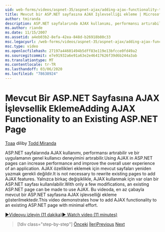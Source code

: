 ```yaml
---
uid: web-forms/videos/aspnet-35/aspnet-ajax/adding-ajax-functionality-to-an-existing-aspnet-page
title: Mevcut bir ASP.NET sayfasına AJAX Işlevselliği ekleme | Microsoft Docs
author: tmiranda
description: ASP.NET sayfalarında AJAX kullanımı, performansı artırabilir ve bir uygulamanın genel kullanıcı deneyimini artırabilir. Varolan sayfaları yeniden yazmak gerekli değildir...
ms.author: riande
ms.date: 11/15/2007
ms.assetid: a4eb03b2-8efa-42ea-848d-b26918b80c33
msc.legacyurl: /web-forms/videos/aspnet-35/aspnet-ajax/adding-ajax-functionality-to-an-existing-aspnet-page
msc.type: video
ms.openlocfilehash: 27197a44601494b5dff83e119e13bfcce0fd49a2
ms.sourcegitcommit: e7e91932a6e91a63e2e46417626f39d6b244a3ab
ms.translationtype: MT
ms.contentlocale: tr-TR
ms.lasthandoff: 03/06/2020
ms.locfileid: "78638924"
---
```

# <a name="adding-ajax-functionality-to-an-existing-aspnet-page"></a><span data-ttu-id="9e565-104">Mevcut Bir ASP.NET Sayfasına AJAX İşlevsellik Ekleme</span><span class="sxs-lookup"><span data-stu-id="9e565-104">Adding AJAX Functionality to an Existing ASP.NET Page</span></span>

<span data-ttu-id="9e565-105">[Toaa](https://github.com/tmiranda) dili</span><span class="sxs-lookup"><span data-stu-id="9e565-105">by [Todd Miranda](https://github.com/tmiranda)</span></span>

<span data-ttu-id="9e565-106">ASP.NET sayfalarında AJAX kullanımı, performansı artırabilir ve bir uygulamanın genel kullanıcı deneyimini artırabilir.</span><span class="sxs-lookup"><span data-stu-id="9e565-106">Using AJAX in ASP.NET pages can increase performance and improve the overall user experience of an application.</span></span> <span data-ttu-id="9e565-107">AJAX özellikleri eklemek için mevcut sayfaları yeniden yazmak gerekli değildir.</span><span class="sxs-lookup"><span data-stu-id="9e565-107">It is not necessary to rewrite existing pages to add AJAX features.</span></span> <span data-ttu-id="9e565-108">Yalnızca birkaç değişiklikle, AJAX kullanmak için var olan bir ASP.NET sayfası kullanılabilir.</span><span class="sxs-lookup"><span data-stu-id="9e565-108">With only a few modifications, an existing ASP.NET page can be made to use AJAX.</span></span> <span data-ttu-id="9e565-109">Bu videoda, en az çabayla mevcut bir ASP.NET sayfasına AJAX işlevselliği ekleme gösterilmektedir.</span><span class="sxs-lookup"><span data-stu-id="9e565-109">This video demonstrates how to add AJAX functionality to an existing ASP.NET page with minimal effort.</span></span>

[<span data-ttu-id="9e565-110">&#9654;Videoyu izleyin (11 dakika)</span><span class="sxs-lookup"><span data-stu-id="9e565-110">&#9654; Watch video (11 minutes)</span></span>](https://channel9.msdn.com/Blogs/ASP-NET-Site-Videos/adding-ajax-functionality-to-an-existing-aspnet-page)

> [!div class="step-by-step"]
> <span data-ttu-id="9e565-111">[Önceki](aspnet-ajax-support-in-visual-studio-2008.md)
> [İleri](creating-and-using-an-ajax-enabled-web-service-in-a-web-site.md)</span><span class="sxs-lookup"><span data-stu-id="9e565-111">[Previous](aspnet-ajax-support-in-visual-studio-2008.md)
[Next](creating-and-using-an-ajax-enabled-web-service-in-a-web-site.md)</span></span>

